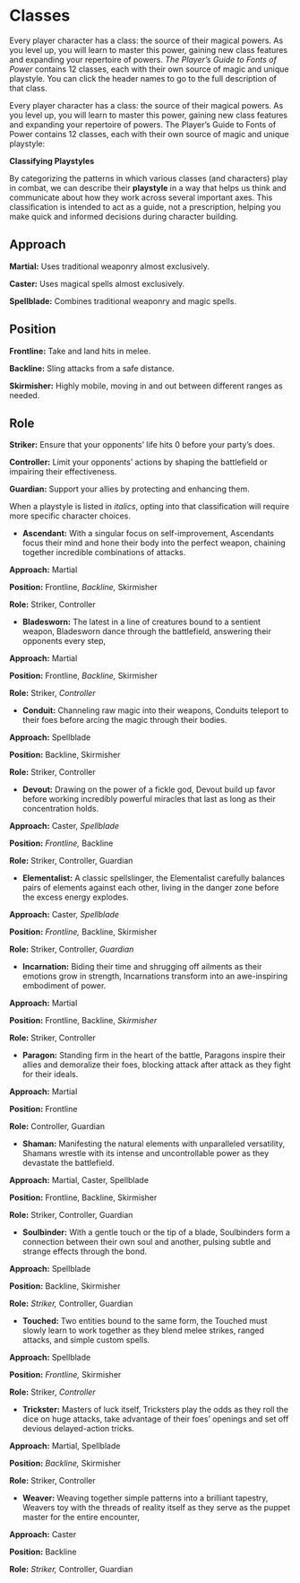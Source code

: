 # Classes
Every player character has a class: the source of their magical powers. As you level up, you will learn to master this power, gaining new class features and expanding your repertoire of powers. *The Player’s Guide to Fonts of Power* contains 12 classes, each with their own source of magic and unique playstyle. You can click the header names to go to the full description of that class.

Every player character has a class: the source of their magical powers. As you level up, you will learn to master this power, gaining new class features and expanding your repertoire of powers. The Player’s Guide to Fonts of Power contains 12 classes, each with their own source of magic and unique playstyle:

<div class="infobox">

**Classifying Playstyles**

By categorizing the patterns in which various classes (and characters) play in combat, we can describe their **playstyle** in a way that helps us think and communicate about how they work across several important axes. This classification is intended to act as a guide, not a prescription, helping you make quick and informed decisions during character building.

## Approach

**Martial:** Uses traditional weaponry almost exclusively.

**Caster:** Uses magical spells almost exclusively.

**Spellblade:** Combines traditional weaponry and magic spells.


## Position

**Frontline:** Take and land hits in melee.

**Backline:** Sling attacks from a safe distance.

**Skirmisher:** Highly mobile, moving in and out between different ranges as needed.


## Role

**Striker:** Ensure that your opponents’ life hits 0 before your party’s does.

**Controller:** Limit your opponents’ actions by shaping the battlefield or impairing their effectiveness.

**Guardian:** Support your allies by protecting and enhancing them.


When a playstyle is listed in *italics*, opting into that classification will require more specific character choices.

</div>

* **Ascendant:** With a singular focus on self-improvement, Ascendants focus their mind and hone their body into the perfect weapon, chaining together incredible combinations of attacks.

<div class="inline-box">

**Approach:** Martial

**Position:** Frontline, *Backline,* Skirmisher

**Role:** Striker, Controller

</div>

* **Bladesworn:** The latest in a line of creatures bound to a sentient weapon, Bladesworn dance through the battlefield, answering their opponents every step, 

<div class="inline-box">

**Approach:** Martial

**Position:** Frontline, *Backline,* Skirmisher

**Role:** Striker, *Controller*

</div>

* **Conduit:** Channeling raw magic into their weapons, Conduits teleport to their foes before arcing the magic through their bodies.

<div class="inline-box">

**Approach:** Spellblade

**Position:** Backline, Skirmisher

**Role:** Striker, Controller

</div>

* **Devout:** Drawing on the power of a fickle god, Devout build up favor before working incredibly powerful miracles that last as long as their concentration holds.

<div class="inline-box">

**Approach:** Caster, *Spellblade*

**Position:** *Frontline,* Backline

**Role:** Striker, Controller, Guardian

</div>

* **Elementalist:** A classic spellslinger, the Elementalist carefully balances pairs of elements against each other, living in the danger zone before the excess energy explodes.

**Approach:** Caster, *Spellblade*

**Position:** *Frontline,* Backline, Skirmisher

**Role:** Striker, Controller, *Guardian*

</div>

* **Incarnation:** Biding their time and shrugging off ailments as their emotions grow in strength, Incarnations transform into an awe-inspiring embodiment of power.

<div class="inline-box">

**Approach:** Martial

**Position:** Frontline, Backline, *Skirmisher*

**Role:** Striker, Controller

</div>

* **Paragon:** Standing firm in the heart of the battle, Paragons inspire their allies and demoralize their foes, blocking attack after attack as they fight for their ideals.

<div class="inline-box">

**Approach:** Martial

**Position:** Frontline

**Role:** Controller, Guardian

</div>

* **Shaman:** Manifesting the natural elements with unparalleled versatility, Shamans wrestle with its intense and uncontrollable power as they devastate the battlefield.

<div class="inline-box">

**Approach:** Martial, Caster, Spellblade

**Position:** Frontline, Backline, Skirmisher

**Role:** Striker, Controller, Guardian

</div>

* **Soulbinder:** With a gentle touch or the tip of a blade, Soulbinders form a connection between their own soul and another, pulsing subtle and strange effects through the bond.

<div class="inline-box">

**Approach:** Spellblade

**Position:** Backline, Skirmisher

**Role:** *Striker,* Controller, Guardian

</div>

* **Touched:** Two entities bound to the same form, the Touched must slowly learn to work together as they blend melee strikes, ranged attacks, and simple custom spells.

<div class="inline-box">

**Approach:** Spellblade

**Position:** *Frontline,* Skirmisher

**Role:** Striker, *Controller*

</div>

* **Trickster:** Masters of luck itself, Tricksters play the odds as they roll the dice on huge attacks, take advantage of their foes’ openings and set off devious delayed-action tricks.

<div class="inline-box">

**Approach:** Martial, Spellblade

**Position:** *Backline,* Skirmisher

**Role:** Striker, Controller

</div>

* **Weaver:** Weaving together simple patterns into a brilliant tapestry, Weavers toy with the threads of reality itself as they serve as the puppet master for the entire encounter,

<div class="inline-box">

**Approach:** Caster

**Position:** Backline

**Role:** *Striker,* Controller, Guardian

</div>
